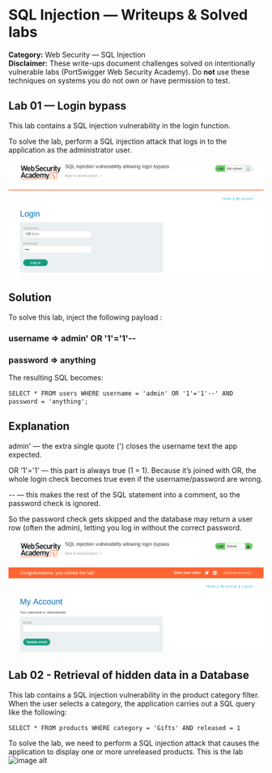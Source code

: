 # SQL Injection — Writeups & Solved labs
**Category:** Web Security — SQL Injection  
**Disclaimer:** These write-ups document challenges solved on intentionally vulnerable labs (PortSwigger Web Security Academy). Do **not** use these techniques on systems you do not own or have permission to test.


## Lab 01 — Login bypass 
 This lab contains a SQL injection vulnerability in the login function.

To solve the lab, perform a SQL injection attack that logs in to the application as the administrator user. 

![image alt](https://github.com/GERRY-01/Cybersecurity-Projects-/blob/main/Cybersec/SQLinjection/Lab1%20Quiz.png?raw=true)

## Solution
To solve this lab, inject the following payload :
### username => admin' OR '1'='1'-- 
### password => anything

The resulting SQL becomes:
```
SELECT * FROM users WHERE username = 'admin' OR '1'='1'--' AND password = 'anything';
```
## Explanation
admin' — the extra single quote (') closes the username text the app expected.

OR '1'='1' — this part is always true (1 = 1). Because it’s joined with OR, the whole login check becomes true even if the username/password are wrong.

-- — this makes the rest of the SQL statement into a comment, so the password check is ignored.

So the password check gets skipped and the database may return a user row (often the admin), letting you log in without the correct password.

![image alt](https://github.com/GERRY-01/Cybersecurity-Projects-/blob/main/Cybersec/SQLinjection/Lab1%20Solution.png?raw=true)

## Lab 02 - Retrieval of hidden data in a Database
This lab contains a SQL injection vulnerability in the product category filter. When the user selects a category, the application carries out a SQL query like the following: 
```
SELECT * FROM products WHERE category = 'Gifts' AND released = 1
```
To solve the lab, we need to perform a SQL injection attack that causes the application to display one or more unreleased products. 
This is the lab 
![image alt]()
